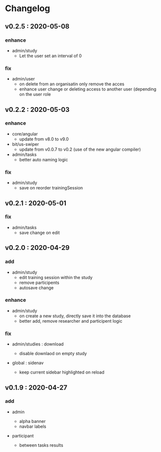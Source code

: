 # Changelog
## v0.2.5 : 2020-05-08
 ### enhance
  - admin/study
    - Let the user set an interval of 0

 ### fix
  - admin/user
    - on delete from an organisatin only remove the acces
    - enhance user change or deleting access to another user (depending on the user role

## v0.2.2 : 2020-05-03
### enhance
  - core/angular
    - update from v8.0 to v9.0
  - bit/us-swiper
    - update from v0.0.7 to v0.2 (use of the new angular compiler)
  - admin/tasks
    - better auto naming logic
 
 ### fix
  - admin/study
    - save on reorder trainingSession

## v0.2.1 : 2020-05-01
### fix
  - admin/tasks
    - save change on edit

## v0.2.0 : 2020-04-29

### add
  - admin/study
      - edit training session within the study
      - remove participents
      - autosave change
  
### enhance
  - admin/study
      - on create a new study, directly save it into the database
      - better add, remove researcher and participent logic
### fix
  - admin/studies : download
      - disable downlaod on empty study
      
  - global : sidenav
      - keep current sidebar highlighted on reload 
      
## v0.1.9 : 2020-04-27

### add
  - admin
      - alpha banner
      - navbar labels
  
  - participant
      - between tasks results
